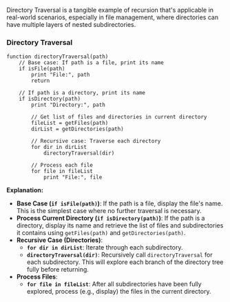 Directory Traversal is a tangible example of recursion that's applicable in real-world scenarios, especially in file management, where directories can have multiple layers of nested subdirectories.

### Directory Traversal
```plaintext
function directoryTraversal(path)
    // Base case: If path is a file, print its name
    if isFile(path)
        print "File:", path
        return

    // If path is a directory, print its name
    if isDirectory(path)
        print "Directory:", path
        
        // Get list of files and directories in current directory
        fileList = getFiles(path)
        dirList = getDirectories(path)

        // Recursive case: Traverse each directory
        for dir in dirList
            directoryTraversal(dir)
        
        // Process each file
        for file in fileList
            print "File:", file
```
**Explanation:**
- **Base Case (`if isFile(path)`)**: If the path is a file, display the file's name. This is the simplest case where no further traversal is necessary.
- **Process Current Directory (`if isDirectory(path)`)**: If the path is a directory, display its name and retrieve the list of files and subdirectories it contains using `getFiles(path)` and `getDirectories(path)`.
- **Recursive Case (Directories)**:
  - **`for dir in dirList`**: Iterate through each subdirectory.
  - **`directoryTraversal(dir)`**: Recursively call `directoryTraversal` for each subdirectory. This will explore each branch of the directory tree fully before returning.
- **Process Files**:
  - **`for file in fileList`**: After all subdirectories have been fully explored, process (e.g., display) the files in the current directory.

